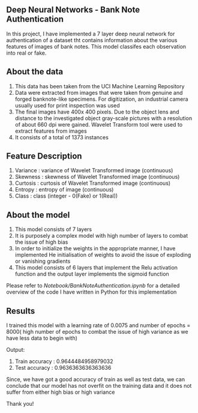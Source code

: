 ## Deep Neural Networks - Bank Note Authentication



In this project, I have implemented a 7 layer deep neural network for authentication of a dataset tht contains information about the various features of images of bank notes. This model classifes each observation into real or fake.


## About the data

1) This data has been taken from the UCI Machine Learning Repository
2) Data were extracted from images that were taken from genuine and forged banknote-like specimens. For digitization, an industrial camera usually used for print inspection was used
3) The final images have 400x 400 pixels. Due to the object lens and distance to the investigated object gray-scale pictures with a resolution of about 660 dpi were gained. Wavelet Transform tool were used to extract features from images
4) It consists of a total of 1373 instances


## Feature Description

1) Variance : variance of Wavelet Transformed image (continuous)
2) Skewness : skewness of Wavelet Transformed image (continuous)
3) Curtosis : curtosis of Wavelet Transformed image (continuous)
4) Entropy : entropy of image (continuous)
5) Class : class (integer - 0(Fake) or 1(Real))


## About the model

1) This model consists of 7 layers
2) It is purposely a complex model with high number of layers to combat the issue of high bias 
3) In order to initialize the weights in the appropriate manner, I have implemented He initialisation of weights to avoid the issue of exploding or vanishing gradients
4) This model consists of 6 layers that implement the Relu activation function and the output layer implements the sigmoid function


Please refer to *Notebook/BankNoteAuthentication.ipynb* for a detailed overview of the code I have written in Python for this implementation


## Results

I trained this model with a learning rate of 0.0075 and number of epochs = 8000( high number of epochs to combat the issue of high variance as we have less data to begin with)

Output:
1) Train accuracy : 0.9644484958979032
2) Test accuracy : 0.9636363636363636

Since, we have got a good accuracy of train as well as test data, we can conclude that our model has not overfit on the training data and it does not suffer from either high bias or high variance

Thank you!
